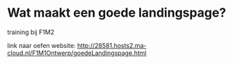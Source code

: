 # Wat maakt een goede landingspage?
training bij F1M2

link naar oefen website:
http://28581.hosts2.ma-cloud.nl/F1M1Ontwerp/goedeLandingspage.html